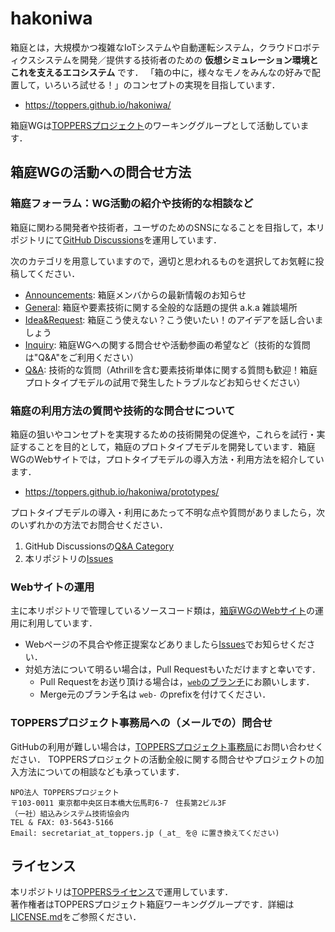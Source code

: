 # hakoniwa

箱庭とは，大規模かつ複雑なIoTシステムや自動運転システム，クラウドロボティクスシステムを開発／提供する技術者のための **仮想シミュレーション環境とこれを支えるエコシステム** です．
「箱の中に，様々なモノをみんなの好みで配置して，いろいろ試せる！」のコンセプトの実現を目指しています．

- https://toppers.github.io/hakoniwa/

箱庭WGは[TOPPERSプロジェクト](https://toppers.jp/)のワーキンググループとして活動しています．

## 箱庭WGの活動への問合せ方法

### 箱庭フォーラム：WG活動の紹介や技術的な相談など

箱庭に関わる開発者や技術者，ユーザのためのSNSになることを目指して，本リポジトリにて[GitHub Discussions](https://github.com/toppers/hakoniwa/discussions)を運用しています．

次のカテゴリを用意していますので，適切と思われるものを選択してお気軽に投稿してください．

- [Announcements](https://github.com/toppers/hakoniwa/discussions/categories/announcements): 箱庭メンバからの最新情報のお知らせ
- [General](https://github.com/toppers/hakoniwa/discussions/categories/general): 箱庭や要素技術に関する全般的な話題の提供 a.k.a 雑談場所
- [Idea&Request](https://github.com/toppers/hakoniwa/discussions/categories/idea-request): 箱庭こう使えない？こう使いたい！のアイデアを話し合いましょう
- [Inquiry](https://github.com/toppers/hakoniwa/discussions/categories/inquiry): 箱庭WGへの関する問合せや活動参画の希望など（技術的な質問は"Q&A"をご利用ください）
- [Q&A](https://github.com/toppers/hakoniwa/discussions/categories/q-a): 技術的な質問（Athrillを含む要素技術単体に関する質問も歓迎！箱庭プロトタイプモデルの試用で発生したトラブルなどお知らせください）


### 箱庭の利用方法の質問や技術的な問合せについて

箱庭の狙いやコンセプトを実現するための技術開発の促進や，これらを試行・実証することを目的として，箱庭のプロトタイプモデルを開発しています．箱庭WGのWebサイトでは，プロトタイプモデルの導入方法・利用方法を紹介しています．

- https://toppers.github.io/hakoniwa/prototypes/

プロトタイプモデルの導入・利用にあたって不明な点や質問がありましたら，次のいずれかの方法でお問合せください．

1. GitHub Discussionsの[Q&A Category](https://github.com/toppers/hakoniwa/discussions/categories/q-a)
2. 本リポジトリの[Issues](https://github.com/toppers/hakoniwa/issues)

### Webサイトの運用

主に本リポジトリで管理しているソースコード類は，[箱庭WGのWebサイト](https://toppers.github.io/hakoniwa/)の運用に利用しています．

- Webページの不具合や修正提案などありましたら[Issues](https://github.com/toppers/hakoniwa/issues)でお知らせください．
- 対処方法について明るい場合は，Pull Requestもいただけますと幸いです．
  - Pull Requestをお送り頂ける場合は，[`web`のブランチ](https://github.com/toppers/hakoniwa/tree/web)にお願いします．
  - Merge元のブランチ名は `web-` のprefixを付けてください．

### TOPPERSプロジェクト事務局への（メールでの）問合せ

GitHubの利用が難しい場合は，[TOPPERSプロジェクト事務局](https://toppers.jp/contacts.html)にお問い合わせください．
TOPPERSプロジェクトの活動全般に関する問合せやプロジェクトの加入方法についての相談なども承っています．

```
NPO法人 TOPPERSプロジェクト
〒103-0011 東京都中央区日本橋大伝馬町6-7　住長第2ビル3F
（一社）組込みシステム技術協会内
TEL & FAX: 03-5643-5166
Email: secretariat_at_toppers.jp (_at_ を@ に置き換えてください)
```

## ライセンス

本リポジトリは[TOPPERSライセンス](https://www.toppers.jp/license.html)で運用しています．  
著作権者はTOPPERSプロジェクト箱庭ワーキンググループです．詳細は[LICENSE.md](./LICENSE.md)をご参照ください．

